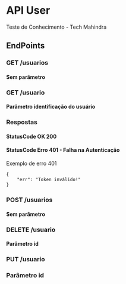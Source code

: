 # API User
Teste de Conhecimento - Tech Mahindra

## EndPoints

### GET /usuarios
#### Sem parâmetro

### GET /usuario
#### Parâmetro identificação do usuário
### Respostas
#### StatusCode OK 200
#### StatusCode Erro 401 - Falha na Autenticação
Exemplo de erro 401
```
{
    "err": "Token inválido!"
}
```

### POST /usuarios
#### Sem parâmetro

### DELETE /usuario
#### Parâmetro id

### PUT /usuario
### Parâmetro id
